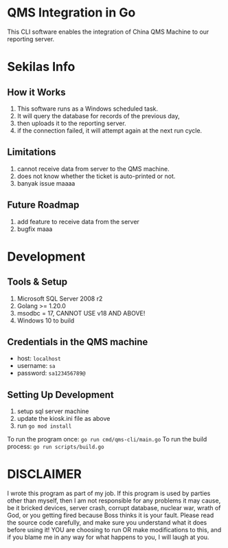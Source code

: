 # QMS Integration in Go

This CLI software enables the integration of China QMS Machine to our reporting server.

# Sekilas Info

## How it Works

1. This software runs as a Windows scheduled task.
2. It will query the database for records of the previous day,
3. then uploads it to the reporting server.
4. if the connection failed, it will attempt again at the next run cycle.

## Limitations

1. cannot receive data from server to the QMS machine.
2. does not know whether the ticket is auto-printed or not.
3. banyak issue maaaa

## Future Roadmap

1. add feature to receive data from the server
2. bugfix maaa

# Development

## Tools & Setup

1. Microsoft SQL Server 2008 r2
2. Golang >= 1.20.0
3. msodbc = 17, CANNOT USE v18 AND ABOVE!
4. Windows 10 to build

## Credentials in the QMS machine

- host: `localhost`
- username: `sa`
- password: `sa123456789@`

## Setting Up Development

1. setup sql server machine
2. update the kiosk.ini file as above
3. run `go mod install`

To run the program once: `go run cmd/qms-cli/main.go`
To run the build process: `go run scripts/build.go`

# DISCLAIMER

I wrote this program as part of my job.
If this program is used by parties other than myself, then I am not responsible for any problems it may cause, be it bricked devices, server crash, corrupt database, nuclear war, wrath of God, or you getting fired because Boss thinks it is your fault. Please read the source code carefully, and make sure you understand what it does before using it! YOU are choosing to run OR make modifications to this, and if you blame me in any way for what happens to you, I will laugh at you.
